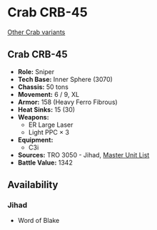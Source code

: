 # Crab CRB-45

[Other Crab variants](../crab.md)

## Crab CRB-45
- **Role:** Sniper
- **Tech Base:** Inner Sphere (3070)
- **Chassis:** 50 tons
- **Movement:** 6 / 9, XL
- **Armor:** 158 (Heavy Ferro Fibrous)
- **Heat Sinks:** 15 (30)
- **Weapons:**
  - ER Large Laser
  - Light PPC × 3
- **Equipment:**
  - C3i
- **Sources:** TRO 3050 - Jihad, [Master Unit List](http://masterunitlist.info/Unit/Details/719/crab-crb-45)
- **Battle Value:** 1342

## Availability

### Jihad
- Word of Blake

